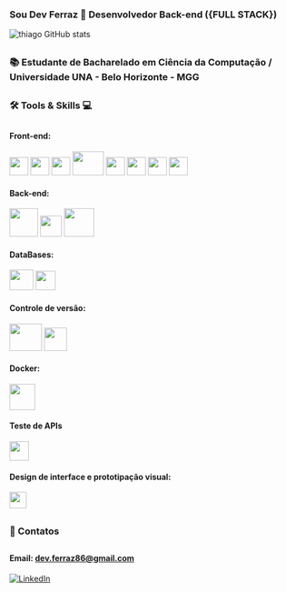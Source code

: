 ### Sou Dev Ferraz 👋 Desenvolvedor Back-end  ({FULL STACK})


![thiago GitHub stats](https://github-readme-stats.vercel.app/api?username=Thiagoferrazlopes&show_icons=true&theme=tokyonight)

## 
### 📚 Estudante de Bacharelado em Ciência da Computação / Universidade UNA - Belo Horizonte - MGG
## 
###  🛠 Tools & Skills 💻
## 



####  Front-end:

<img  height="32"  width="33" src="https://cdn.jsdelivr.net/gh/devicons/devicon@latest/icons/vuejs/vuejs-original-wordmark.svg" /> <img height="32"  width="33" src="https://cdn.jsdelivr.net/gh/devicons/devicon@latest/icons/react/react-original-wordmark.svg" /> <img height="32"  width="33"  src="https://cdn.jsdelivr.net/gh/devicons/devicon@latest/icons/typescript/typescript-original.svg" /> <img height="42"  width="55" src="https://cdn.jsdelivr.net/gh/devicons/devicon@latest/icons/nodejs/nodejs-original-wordmark.svg" /> <img height="32"  width="33" src="https://cdn.jsdelivr.net/gh/devicons/devicon@latest/icons/javascript/javascript-original.svg" /> <img height="32"  width="33" src="https://cdn.jsdelivr.net/gh/devicons/devicon@latest/icons/html5/html5-original.svg" /> 
<img height="32"  width="33"  src="https://cdn.jsdelivr.net/gh/devicons/devicon@latest/icons/css3/css3-original.svg" /> <img height="32"  width="33" src="https://cdn.jsdelivr.net/gh/devicons/devicon@latest/icons/vscode/vscode-original.svg" />

#### Back-end:

<img height="50"  width="50" src="https://cdn.jsdelivr.net/gh/devicons/devicon@latest/icons/java/java-original-wordmark.svg" /> <img height="37"  width="38" src="https://cdn.jsdelivr.net/gh/devicons/devicon@latest/icons/maven/maven-original.svg" />  <img height="50" width="53" src="https://cdn.jsdelivr.net/gh/devicons/devicon@latest/icons/spring/spring-original-wordmark.svg" />

####  DataBases:

<img height="36"  width="42" src="https://cdn.jsdelivr.net/gh/devicons/devicon@latest/icons/mysql/mysql-original.svg" /> <img height="34"  width="35" src="https://cdn.jsdelivr.net/gh/devicons/devicon@latest/icons/dbeaver/dbeaver-original.svg" />

 #### Controle de versão:

 <img height="48"  width="57"  src="https://cdn.jsdelivr.net/gh/devicons/devicon@latest/icons/git/git-plain-wordmark.svg" /> <img height="41"  width="40" src="https://cdn.jsdelivr.net/gh/devicons/devicon@latest/icons/github/github-original-wordmark.svg" />


####  Docker:

<img height="46"  width="45" src="https://cdn.jsdelivr.net/gh/devicons/devicon@latest/icons/docker/docker-original-wordmark.svg" /> 

#### Teste de APIs 

<img height="34"  width="34" src="https://cdn.jsdelivr.net/gh/devicons/devicon@latest/icons/postman/postman-plain.svg" />
 

          
          

 #### Design de interface e prototipação visual:

 <img height="29"  width="30" src="https://cdn.jsdelivr.net/gh/devicons/devicon@latest/icons/figma/figma-original.svg" /> 


##         
####
### 📩 Contatos
##    
#### Email: dev.ferraz86@gmail.com
[![LinkedIn](https://img.shields.io/badge/LinkedIn-Profile-blue?logo=linkedin&style=flat-square)](https://www.linkedin.com/in/thiago-ferraz-32b015303)



